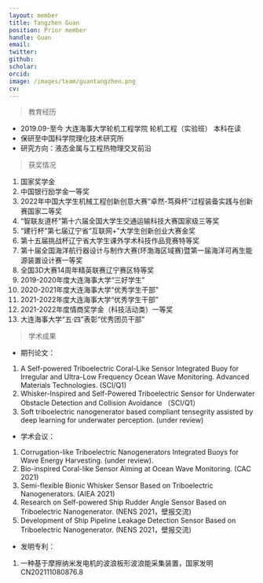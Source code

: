 ```yaml
---
layout: member
title: Tangzhen Guan
position: Prior member
handle: Guan
email: 
twitter: 
github: 
scholar:
orcid: 
image: /images/team/guantangzhen.png
cv: 
---
```


> 教育经历

- 2019.09-至今 大连海事大学轮机工程学院 轮机工程（实验班） 本科在读
- 保研至中国科学院理化技术研究所
- 研究方向：液态金属与工程热物理交叉前沿

> 获奖情况

1.	国家奖学金
2.	中国银行励学金一等奖
3.	2022年中国大学生机械工程创新创意大赛“卓然-笃舜杯”过程装备实践与创新赛国家二等奖
4.	“智联友道杯”第十六届全国大学生交通运输科技大赛国家级三等奖 
5.	“建行杯”第七届辽宁省“互联网+”大学生创新创业大赛金奖
6.	第十五届挑战杯辽宁省大学生课外学术科技作品竞赛特等奖
7.	第十届全国海洋航行器设计与制作大赛(环渤海区域赛)暨第一届海洋可再生能源装置设计赛一等奖
8.	全国3D大赛14周年精英联赛辽宁赛区特等奖
9.	2019-2020年度大连海事大学“三好学生”
10.	2020-2021年度大连海事大学“优秀学生干部”
11.	2021-2022年度大连海事大学“优秀学生干部”
12.	2021-2022年度情商奖学金（科技活动类）一等奖
13.	大连海事大学“五·四”表彰“优秀团员干部”


> 学术成果

- 期刊论文：

1. A Self-powered Triboelectric Coral-Like Sensor Integrated Buoy for Irregular and Ultra-Low Frequency Ocean Wave Monitoring. Advanced Materials Technologies. (SCI/Q1)
2. Whisker-Inspired and Self-Powered Triboelectric Sensor for Underwater Obstacle Detection and Collision Avoidance （SCI/Q1）
3. Soft triboelectric nanogenerator based compliant tensegrity assisted by deep learning for underwater perception. (under review)

- 学术会议：

1. Corrugation-like Triboelectric Nanogenerators Integrated Buoys for Wave Energy Harvesting. (under review).
2. Bio-inspired Coral-like Sensor Aiming at Ocean Wave Monitoring. (CAC 2021) 
3. Semi-flexible Bionic Whisker Sensor Based on Triboelectric Nanogenerators. (AIEA 2021) 
4. Research on Self-powered Ship Rudder Angle Sensor Based on Triboelectric Nanogenerator. (NENS 2021，壁报交流)
5. Development of Ship Pipeline Leakage Detection Sensor Based on Triboelectric Nanogenerator. (NENS 2021，壁报交流)

- 发明专利：

1. 一种基于摩擦纳米发电机的波浪板形波浪能采集装置，国家发明CN202111080876.8


